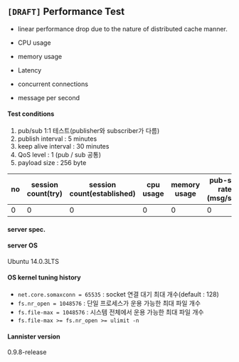 <!--
  Copyright 2016 The Lannister Project

  Licensed under the Apache License, Version 2.0 (the "License");
  you may not use this file except in compliance with the License.
  You may obtain a copy of the License at

      http://www.apache.org/licenses/LICENSE-2.0

  Unless required by applicable law or agreed to in writing, software
  distributed under the License is distributed on an "AS IS" BASIS,
  WITHOUT WARRANTIES OR CONDITIONS OF ANY KIND, either express or implied.
  See the License for the specific language governing permissions and
  limitations under the License.
-->
## `[DRAFT]` Performance Test

* linear performance drop due to the nature of distributed cache manner.

* CPU usage
* memory usage
* Latency
* concurrent connections
* message per second

#### Test conditions

1. pub/sub 1:1 테스트(publisher와 subscriber가 다름)
2. publish interval : 5 minutes
3. keep alive interval : 30 minutes
4. QoS level : 1 (pub / sub 공통)
5. payload size : 256 byte

|no|session count(try)|session count(established)|cpu usage|memory usage|pub-sub rate (msg/sec)|
|---|---|---|---|---|---|
|0|0|0|0|0|0|

#### server spec.
<!-- r3.2xlarge : 8 core / 64G -->

#### server OS
Ubuntu 14.0.3LTS

#### OS kernel tuning history
* `net.core.somaxconn = 65535` : socket 연결 대기 최대 개수(default : 128)
* `fs.nr_open = 1048576` : 단일 프로세스가 운용 가능한 최대 파일 개수
* `fs.file-max = 1048576` : 시스템 전체에서 운용 가능한 최대 파일 개수
* `fs.file-max >= fs.nr_open >= ulimit -n`

#### Lannister version
0.9.8-release

